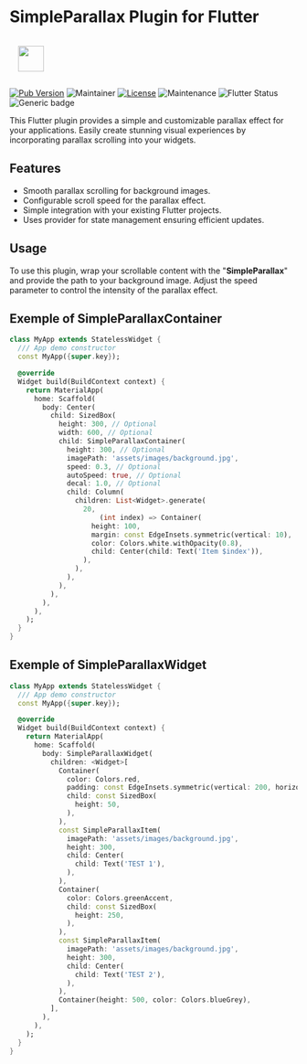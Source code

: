 # SimpleParallax Plugin for Flutter
<a alt="ComApps Logo" href="https://www.comapps.be" target="_blank" rel="noreferrer"><img src="https://www.comapps.be/public/images/CompleteLogoHorizontalMini.png" height="45" style="margin: 15px"></a>

[![Pub Version](https://img.shields.io/pub/v/simple_parallax?color=blue)](https://pub.dev/packages/simple_parallax)
![Maintainer](https://img.shields.io/badge/Maintainer-Raphael_Vrient-purple)
[![License](https://img.shields.io/badge/Licence-MIT-blue)](/LICENSE)
![Maintenance](https://img.shields.io/badge/Maintained-yes-success)
![Flutter Status](https://img.shields.io/badge/Flutter_Version->=3.3-success)
![Generic badge](https://img.shields.io/badge/Platforms-Android,_iOS,_MacOS,_Windows,_Linux,_Web-22375C.svg)

This Flutter plugin provides a simple and customizable parallax effect for your applications. Easily create stunning visual experiences by incorporating parallax scrolling into your widgets.

## Features
 - Smooth parallax scrolling for background images.
 - Configurable scroll speed for the parallax effect.
 - Simple integration with your existing Flutter projects.
 - Uses provider for state management ensuring efficient updates.

## Usage
To use this plugin, wrap your scrollable content with the "**SimpleParallax**" and provide the path to your background image. Adjust the speed parameter to control the intensity of the parallax effect.

## Exemple of SimpleParallaxContainer
```dart
class MyApp extends StatelessWidget {
  /// App demo constructor
  const MyApp({super.key});

  @override
  Widget build(BuildContext context) {
    return MaterialApp(
      home: Scaffold(
        body: Center(
          child: SizedBox(
            height: 300, // Optional
            width: 600, // Optional
            child: SimpleParallaxContainer(
              height: 300, // Optional
              imagePath: 'assets/images/background.jpg',
              speed: 0.3, // Optional
              autoSpeed: true, // Optional
              decal: 1.0, // Optional
              child: Column(
                children: List<Widget>.generate(
                  20,
                      (int index) => Container(
                    height: 100,
                    margin: const EdgeInsets.symmetric(vertical: 10),
                    color: Colors.white.withOpacity(0.8),
                    child: Center(child: Text('Item $index')),
                  ),
                ),
              ),
            ),
          ),
        ),
      ),
    );
  }
}
```

## Exemple of SimpleParallaxWidget
```dart
class MyApp extends StatelessWidget {
  /// App demo constructor
  const MyApp({super.key});

  @override
  Widget build(BuildContext context) {
    return MaterialApp(
      home: Scaffold(
        body: SimpleParallaxWidget(
          children: <Widget>[
            Container(
              color: Colors.red,
              padding: const EdgeInsets.symmetric(vertical: 200, horizontal: 0),
              child: const SizedBox(
                height: 50,
              ),
            ),
            const SimpleParallaxItem(
              imagePath: 'assets/images/background.jpg',
              height: 300,
              child: Center(
                child: Text('TEST 1'),
              ),
            ),
            Container(
              color: Colors.greenAccent,
              child: const SizedBox(
                height: 250,
              ),
            ),
            const SimpleParallaxItem(
              imagePath: 'assets/images/background.jpg',
              height: 300,
              child: Center(
                child: Text('TEST 2'),
              ),
            ),
            Container(height: 500, color: Colors.blueGrey),
          ],
        ),
      ),
    );
  }
}
```
